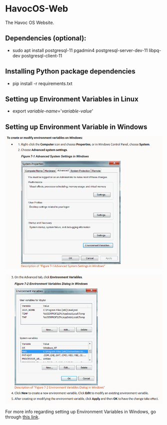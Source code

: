 # HavocOS-Web #
The Havoc OS Website.

## Dependencies (optional): ##
- sudo apt install postgresql-11 pgadmin4 postgresql-server-dev-11 libpq-dev postgresql-client-11

## Installing Python package dependencies ##
- pip install -r requirements.txt

## Setting up Environment Variables in Linux ##
- export *variable-name*='*variable-value*'

## Setting up Environment Variable in Windows ##
![](HavocOS_Web/docs/images/Env_Var_Setup.png)


 ![](HavocOS_Web/docs/images/Env_Var_Setup_2.png)

 For more info regarding setting up Environment Variables in Windows, go through [this link](https://www.youtube.com/watch?v=IolxqkL7cD8).